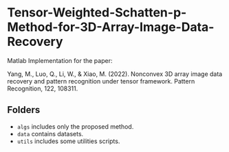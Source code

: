 # Tensor-Weighted-Schatten-p-Method-for-3D-Array-Image-Data-Recovery
Matlab Implementation for the paper:

Yang, M., Luo, Q., Li, W., & Xiao, M. (2022). Nonconvex 3D array image data recovery and pattern recognition under tensor framework. Pattern Recognition, 122, 108311.

## Folders
- `algs` includes only the proposed method.
- `data` contains datasets.
- `utils` includes some utilities scripts.

